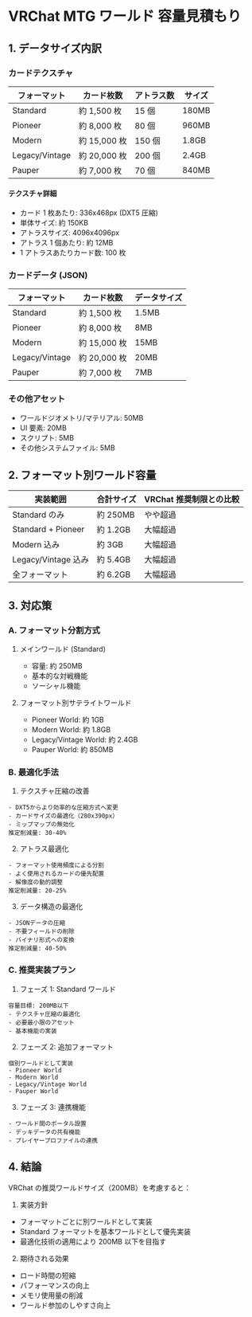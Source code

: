 # VRChat MTG ワールド 容量見積もり

## 1. データサイズ内訳

### カードテクスチャ

| フォーマット   | カード枚数   | アトラス数 | サイズ |
| -------------- | ------------ | ---------- | ------ |
| Standard       | 約 1,500 枚  | 15 個      | 180MB  |
| Pioneer        | 約 8,000 枚  | 80 個      | 960MB  |
| Modern         | 約 15,000 枚 | 150 個     | 1.8GB  |
| Legacy/Vintage | 約 20,000 枚 | 200 個     | 2.4GB  |
| Pauper         | 約 7,000 枚  | 70 個      | 840MB  |

#### テクスチャ詳細

-   カード 1 枚あたり: 336x468px (DXT5 圧縮)
-   単体サイズ: 約 150KB
-   アトラスサイズ: 4096x4096px
-   アトラス 1 個あたり: 約 12MB
-   1 アトラスあたりカード数: 100 枚

### カードデータ (JSON)

| フォーマット   | カード枚数   | データサイズ |
| -------------- | ------------ | ------------ |
| Standard       | 約 1,500 枚  | 1.5MB        |
| Pioneer        | 約 8,000 枚  | 8MB          |
| Modern         | 約 15,000 枚 | 15MB         |
| Legacy/Vintage | 約 20,000 枚 | 20MB         |
| Pauper         | 約 7,000 枚  | 7MB          |

### その他アセット

-   ワールドジオメトリ/マテリアル: 50MB
-   UI 要素: 20MB
-   スクリプト: 5MB
-   その他システムファイル: 5MB

## 2. フォーマット別ワールド容量

| 実装範囲            | 合計サイズ | VRChat 推奨制限との比較 |
| ------------------- | ---------- | ----------------------- |
| Standard のみ       | 約 250MB   | やや超過                |
| Standard + Pioneer  | 約 1.2GB   | 大幅超過                |
| Modern 込み         | 約 3GB     | 大幅超過                |
| Legacy/Vintage 込み | 約 5.4GB   | 大幅超過                |
| 全フォーマット      | 約 6.2GB   | 大幅超過                |

## 3. 対応策

### A. フォーマット分割方式

1. メインワールド (Standard)

    - 容量: 約 250MB
    - 基本的な対戦機能
    - ソーシャル機能

2. フォーマット別サテライトワールド
    - Pioneer World: 約 1GB
    - Modern World: 約 1.8GB
    - Legacy/Vintage World: 約 2.4GB
    - Pauper World: 約 850MB

### B. 最適化手法

1. テクスチャ圧縮の改善

```
- DXT5からより効率的な圧縮方式へ変更
- カードサイズの最適化（280x390px）
- ミップマップの無効化
推定削減量: 30-40%
```

2. アトラス最適化

```
- フォーマット使用頻度による分割
- よく使用されるカードの優先配置
- 解像度の動的調整
推定削減量: 20-25%
```

3. データ構造の最適化

```
- JSONデータの圧縮
- 不要フィールドの削除
- バイナリ形式への変換
推定削減量: 40-50%
```

### C. 推奨実装プラン

1. フェーズ 1: Standard ワールド

```
容量目標: 200MB以下
- テクスチャ圧縮の最適化
- 必要最小限のアセット
- 基本機能の実装
```

2. フェーズ 2: 追加フォーマット

```
個別ワールドとして実装
- Pioneer World
- Modern World
- Legacy/Vintage World
- Pauper World
```

3. フェーズ 3: 連携機能

```
- ワールド間のポータル設置
- デッキデータの共有機能
- プレイヤープロファイルの連携
```

## 4. 結論

VRChat の推奨ワールドサイズ（200MB）を考慮すると：

1. 実装方針

-   フォーマットごとに別ワールドとして実装
-   Standard フォーマットを基本ワールドとして優先実装
-   最適化技術の適用により 200MB 以下を目指す

2. 期待される効果

-   ロード時間の短縮
-   パフォーマンスの向上
-   メモリ使用量の削減
-   ワールド参加のしやすさ向上
